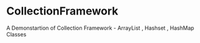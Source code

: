 # CollectionFramework
A Demonstartion of Collection Framework - ArrayList , Hashset , HashMap Classes
